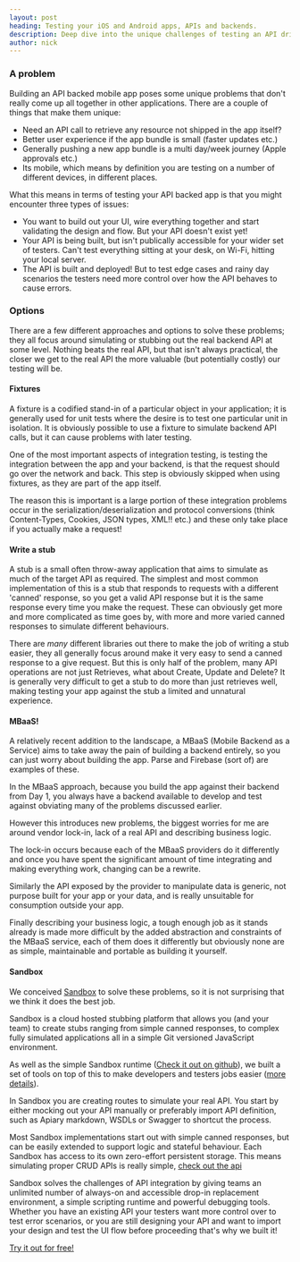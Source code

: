 ```yaml
---
layout: post
heading: Testing your iOS and Android apps, APIs and backends.
description: Deep dive into the unique challenges of testing an API driven mobile app. We cover of the different options available and their tradeoffs, and what we think is the best approach.
author: nick
---
```


### A problem

Building an API backed mobile app poses some unique problems that don't really come up all together in other applications. There are a couple of things that make them unique:

- Need an API call to retrieve any resource not shipped in the app itself?
- Better user experience if the app bundle is small (faster updates etc.)
- Generally pushing a new app bundle is a multi day/week journey (Apple approvals etc.)
- Its mobile, which means by definition you are testing on a number of different devices, in different places.

What this means in terms of testing your API backed app is that you might encounter three types of issues:

- You want to build out your UI, wire everything together and start validating the design and flow. But your API doesn't exist yet!
- Your API is being built, but isn't publically accessible for your wider set of testers. Can't test everything sitting at your desk, on Wi-Fi, hitting your local server.
- The API is built and deployed! But to test edge cases and rainy day scenarios the testers need more control over how the API behaves to cause errors.

### Options

There are a few different approaches and options to solve these problems; they all focus around simulating or stubbing out the real backend API at some level. Nothing beats the real API, but that isn't always practical, the closer we get to the real API the more valuable (but potentially costly) our testing will be.

#### Fixtures

A fixture is a codified stand-in of a particular object in your application; it is generally used for unit tests where the desire is to test one particular unit in isolation. It is obviously possible to use a fixture to simulate backend API calls, but it can cause problems with later testing.

One of the most important aspects of integration testing, is testing the integration between the app and your backend, is that the request should go over the network and back. This step is obviously skipped when using fixtures, as they are part of the app itself. 

The reason this is important is a large portion of these integration problems occur in the serialization/deserialization and protocol conversions (think Content-Types, Cookies, JSON types, XML!! etc.) and these only take place if you actually make a request!

#### Write a stub

A stub is a small often throw-away application that aims to simulate as much of the target API as required. The simplest and most common implementation of this is a stub that responds to requests with a different 'canned' response, so you get a valid API response but it is the same response every time you make the request. These can obviously get more and more complicated as time goes by, with more and more varied canned responses to simulate different behaviours.

There are *many* different libraries out there to make the job of writing a stub easier, they all generally focus around make it very easy to send a canned response to a give request. But this is only half of the problem, many API operations are not just Retrieves, what about Create, Update and Delete? It is generally very difficult to get a stub to do more than just retrieves well, making testing your app against the stub a limited and unnatural experience.

#### MBaaS!

A relatively recent addition to the landscape, a MBaaS (Mobile Backend as a Service) aims to take away the pain of building a backend entirely, so you can just worry about building the app. Parse and Firebase (sort of) are examples of these.

In the MBaaS approach, because you build the app against their backend from Day 1, you always have a backend available to develop and test against obviating many of the problems discussed earlier. 

However this introduces new problems, the biggest worries for me are around vendor lock-in, lack of a real API and describing business logic. 

The lock-in occurs because each of the MBaaS providers do it differently and once you have spent the significant amount of time integrating and making everything work, changing can be a rewrite. 

Similarly the API exposed by the provider to manipulate data is generic, not purpose built for your app or your data, and is really unsuitable for consumption outside your app. 

Finally describing your business logic, a tough enough job as it stands already is made more difficult by the added abstraction and constraints of the MBaaS service, each of them does it differently but obviously none are as simple, maintainable and portable as building it yourself.

#### Sandbox

 We conceived [Sandbox](https://getsandbox.com) to solve these problems, so it is not surprising that we think it does the best job.

 Sandbox is a cloud hosted stubbing platform that allows you (and your team) to create stubs ranging from simple canned responses, to complex fully simulated applications all in a simple Git versioned JavaScript environment. 

 As well as the simple Sandbox runtime ([Check it out on github](https://github.com/getsandbox/sandbox)), we built a set of tools on top of this to make developers and testers jobs easier ([more details](https://getsandbox.com/features)).

 In Sandbox you are creating routes to simulate your real API. You start by either mocking out your API manually or preferably import API definition, such as Apiary markdown, WSDLs or Swagger to shortcut the process. 

 Most Sandbox implementations start out with simple canned responses, but can be easily extended to support logic and stateful behaviour. Each Sandbox has access to its own zero-effort persistent storage. This means simulating proper CRUD APIs is really simple, [check out the api](https://getsandbox.com/docs/sandbox-api)

 Sandbox solves the challenges of API integration by giving teams an unlimited number of always-on and accessible drop-in replacement environment, a simple scripting runtime and powerful debugging tools. Whether you have an existing API your testers want more control over to test error scenarios, or you are still designing your API and want to import your design and test the UI flow before proceeding that's why we built it!

 [Try it out for free!](https://getsandbox.com)